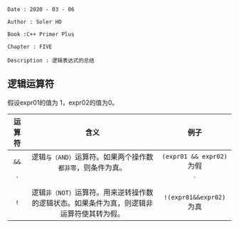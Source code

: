 ```
Date : 2020 - 03 - 06

Author : Soler HO

Book :C++ Primer Plus

Chapter : FIVE
 
Description : 逻辑表达式的总结
```
## 逻辑运算符
假设expr01的值为 1，expr02的值为0。

|运算符|含义|例子|
|:--:|:--:|:--:|
|`&&`|逻辑`与（AND）`运算符。如果两个操作数`都非零`，则条件为真。|`(expr01 && expr02)` 为假|
|`||`|逻辑`或（OR）`运算符。如果两个操作数中有`任意一个非零`，则条件为真。|`(expr01||expr02)`为真|
|`!`|逻辑`非（NOT）`运算符。用来逆转操作数的逻辑状态。如果条件为真，则逻辑非运算符使其转为假。|`!(expr01&&expr02)` 为真|

